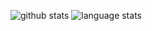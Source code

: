 ![github stats](https://github-readme-stats.vercel.app/api?username=ImportMengjie&show_icons=true&line_height=24&count_private=true&theme=dark)
![language stats](https://github-readme-stats.vercel.app/api/top-langs/?username=ImportMengjie&layout=compact&langs_count=8&hide=vim&theme=dark)

<!--
**ImportMengjie/ImportMengjie** is a ✨ _special_ ✨ repository because its `README.md` (this file) appears on your GitHub profile.

Here are some ideas to get you started:

- 🔭 I’m currently working on ...
- 🌱 I’m currently learning ...
- 👯 I’m looking to collaborate on ...
- 🤔 I’m looking for help with ...
- 💬 Ask me about ...
- 📫 How to reach me: ...
- 😄 Pronouns: ...
- ⚡ Fun fact: ...
-->
